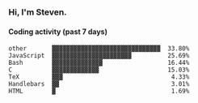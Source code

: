 ### Hi, I'm Steven.

#### Coding activity (past 7 days)
```
other       ▓▓▓▓▓▓▓▓▓▓▓▓▓▓▓▓▓▓▓▓▓▓▓▓▓▓▓▓▓▓  33.80%
JavaScript  ▓▓▓▓▓▓▓▓▓▓▓▓▓▓▓▓▓▓▓▓▓▓          25.69%
Bash        ▓▓▓▓▓▓▓▓▓▓▓▓▓▓                  16.44%
C           ▓▓▓▓▓▓▓▓▓▓▓▓▓                   15.03%
TeX         ▓▓▓                              4.33%
Handlebars  ▓▓                               3.01%
HTML        ▓                                1.69%
```
